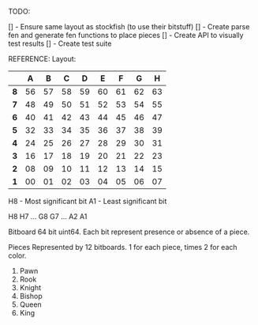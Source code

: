 TODO:

[] - Ensure same layout as stockfish (to use their bitstuff)
[] - Create parse fen and generate fen functions to place pieces
[] - Create API to visually test results
[] - Create test suite

REFERENCE:
Layout:

|       | A   | B   | C   | D   | E   | F   | G   | H   |
| ----- | --- | --- | --- | --- | --- | --- | --- | --- |
| **8** | 56  | 57  | 58  | 59  | 60  | 61  | 62  | 63  |
| **7** | 48  | 49  | 50  | 51  | 52  | 53  | 54  | 55  |
| **6** | 40  | 41  | 42  | 43  | 44  | 45  | 46  | 47  |
| **5** | 32  | 33  | 34  | 35  | 36  | 37  | 38  | 39  |
| **4** | 24  | 25  | 26  | 27  | 28  | 29  | 30  | 31  |
| **3** | 16  | 17  | 18  | 19  | 20  | 21  | 22  | 23  |
| **2** | 08  | 09  | 10  | 11  | 12  | 13  | 14  | 15  |
| **1** | 00  | 01  | 02  | 03  | 04  | 05  | 06  | 07  |

H8 - Most significant bit
A1 - Least significant bit

H8 H7 ... G8 G7 ... A2 A1

Bitboard
64 bit uint64. Each bit represent presence or absence of a piece.

Pieces
Represented by 12 bitboards. 1 for each piece, times 2 for each color.

1.  Pawn
2.  Rook
3.  Knight
4.  Bishop
5.  Queen
6.  King
